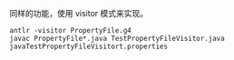 同样的功能，使用 visitor 模式来实现。

```
antlr -visitor PropertyFile.g4
javac PropertyFile*.java TestPropertyFileVisitor.java
javaTestPropertyFileVisitort.properties
```